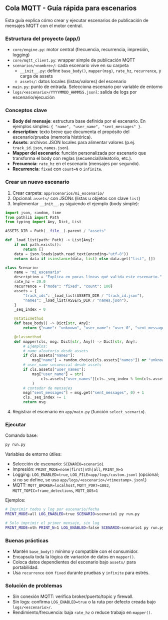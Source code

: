 ## Cola MQTT - Guía rápida para escenarios

Esta guía explica cómo crear y ejecutar escenarios de publicación de mensajes MQTT con el motor central.

### Estructura del proyecto (app/)
- `core/engine.py`: motor central (frecuencia, recurrencia, impresión, logging)
- `core/mqtt_client.py`: wrapper simple de publicación MQTT
- `scenarios/<nombre>/`: cada escenario vive en su carpeta
  - `__init__.py`: define `base_body()`, `mapper(msg)`, `rate_hz`, `recurrence`, y carga de assets
  - `assets/`: datos locales (listas/valores) del escenario
- `main.py`: punto de entrada. Selecciona escenario por variable de entorno
- `logs/<escenario>/YYYYMMDD_HHMMSS.jsonl`: salida de logs por escenario/ejecución

### Conceptos clave
- **Body del mensaje**: estructura base definida por el escenario. En ejemplos simples: `{ "name", "user_name", "sent_messages" }`.
- **description**: texto breve que documenta el propósito del escenario/prueba (memoria histórica).
- **Assets**: archivos JSON locales para alimentar valores (p.ej. `track_id.json`, `names.json`).
- **Mapper del escenario**: función personalizada por escenario que transforma el body con reglas (secuencial/aleatorio, etc.).
- **Frecuencia**: `rate_hz` en el escenario (mensajes por segundo).
- **Recurrencia**: `fixed` con `count=N` o `infinite`.

### Crear un nuevo escenario
1) Crear carpeta: `app/scenarios/mi_escenario/`
2) Opcional: `assets/` con JSONs (listas u objetos con clave `list`)
3) Implementar `__init__.py` siguiendo el ejemplo (body simple):

```python
import json, random, time
from pathlib import Path
from typing import Any, Dict, List

ASSETS_DIR = Path(__file__).parent / "assets"

def _load_list(path: Path) -> List[Any]:
    if not path.exists():
        return []
    data = json.loads(path.read_text(encoding="utf-8"))
    return data if isinstance(data, list) else data.get("list", [])

class Scenario:
    name = "mi_escenario"
    description = "Explica en pocas líneas qué valida este escenario."
    rate_hz = 20.0
    recurrence = {"mode": "fixed", "count": 100}
    assets = {
        "track_ids": _load_list(ASSETS_DIR / "track_id.json"),
        "names": _load_list(ASSETS_DIR / "names.json"),
    }
    _seq_index = 0

    @staticmethod
    def base_body() -> Dict[str, Any]:
        return {"name": "unknown", "user_name": "user-0", "sent_messages": 0}

    @classmethod
    def mapper(cls, msg: Dict[str, Any]) -> Dict[str, Any]:
        # Ejemplos:
        # name aleatorio desde assets
        if cls.assets["names"]:
            msg["name"] = random.choice(cls.assets["names"]) or "unknown"
        # user_name secuencial desde assets
        if cls.assets["user_names"]:
            msg["user_name"] = str(
                cls.assets["user_names"][cls._seq_index % len(cls.assets["user_names"])]
            )
        # contador de mensajes
        msg["sent_messages"] = msg.get("sent_messages", 0) + 1
        cls._seq_index += 1
        return msg
```

4) Registrar el escenario en `app/main.py` (función `select_scenario`).

### Ejecutar
Comando base:
```bash
py run.py
```

Variables de entorno útiles:
- Selección de escenario: `SCENARIO=scenario1`
- Impresión: `PRINT_MODE=none|first|nth|all`, `PRINT_N=5`
- Logging: `LOG_ENABLED=true`, `LOG_FILE=app/logs/custom.jsonl` (opcional; si no se define, se usa `app/logs/<escenario>/<timestamp>.jsonl`)
- MQTT: `MQTT_BROKER=localhost`, `MQTT_PORT=1883`, `MQTT_TOPIC=frame_detections`, `MQTT_QOS=1`

Ejemplos:
```bash
# Imprimir todos y log por escenario/fecha
PRINT_MODE=all LOG_ENABLED=true SCENARIO=scenario1 py run.py

# Solo imprimir el primer mensaje, sin log
PRINT_MODE=nth PRINT_N=1 LOG_ENABLED=false SCENARIO=scenario1 py run.py
```

### Buenas prácticas
- Mantén `base_body()` mínimo y compatible con el consumidor.
- Encapsula toda la lógica de variación de datos en `mapper()`.
- Coloca datos dependientes del escenario bajo `assets/` para portabilidad.
- Usa `recurrence` con `fixed` durante pruebas y `infinite` para estrés.

### Solución de problemas
- Sin conexión MQTT: verifica broker/puerto/topic y firewall.
- Sin logs: confirma `LOG_ENABLED=true` o la ruta por defecto creada bajo `logs/<escenario>/`.
- Rendimiento/frecuencia: baja `rate_hz` o reduce trabajo en `mapper()`.


